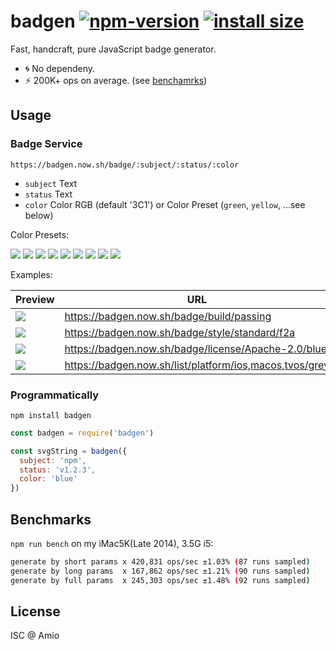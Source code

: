 # badgen [![npm-version][npm-badge]][npm-link] [![install size][pp-badge]][pp-link]

Fast, handcraft, pure JavaScript badge generator.

- 🌀 No dependeny.
- ⚡️ 200K+ ops on average. (see [benchamrks](#Benchmarks))

## Usage

### Badge Service

`https://badgen.now.sh/badge/:subject/:status/:color`

- `subject` Text
- `status` Text
- `color` Color RGB (default '3C1') or Color Preset (`green`, `yellow`, ...see below)

Color Presets:

![](https://badgen.now.sh/badge/color/green/green)
![](https://badgen.now.sh/badge/color/yellow/yellow)
![](https://badgen.now.sh/badge/color/orange/orange)
![](https://badgen.now.sh/badge/color/red/red)
![](https://badgen.now.sh/badge/color/pink/pink)
![](https://badgen.now.sh/badge/color/purple/purple)
![](https://badgen.now.sh/badge/color/blue/blue)
![](https://badgen.now.sh/badge/color/grey/grey)
![](https://badgen.now.sh/badge/color/black/black)

Examples:

| Preview | URL |
| --- | --- |
|![](https://badgen.now.sh/badge/build/passing) | https://badgen.now.sh/badge/build/passing |
|![](https://badgen.now.sh/badge/style/standard/f2a) | https://badgen.now.sh/badge/style/standard/f2a |
|![](https://badgen.now.sh/badge/license/Apache-2.0/blue) | https://badgen.now.sh/badge/license/Apache-2.0/blue |
|![](https://badgen.now.sh/list/platform/ios,macos,tvos/grey) | https://badgen.now.sh/list/platform/ios,macos,tvos/grey |


### Programmatically

`npm install badgen`

```javascript
const badgen = require('badgen')

const svgString = badgen({
  subject: 'npm',
  status: 'v1.2.3',
  color: 'blue'
})
```

## Benchmarks

`npm run bench` on my iMac5K(Late 2014), 3.5G i5:

```bash
generate by short params x 420,831 ops/sec ±1.03% (87 runs sampled)
generate by long params  x 167,862 ops/sec ±1.21% (90 runs sampled)
generate by full params  x 245,303 ops/sec ±1.48% (92 runs sampled)
```

## License

ISC @ Amio

[npm-badge]: https://img.shields.io/npm/v/badgen.svg
[npm-link]: https://www.npmjs.com/package/badgen
[pp-badge]: https://packagephobia.now.sh/badge?p=badgen
[pp-link]: https://packagephobia.now.sh/result?p=badgen
